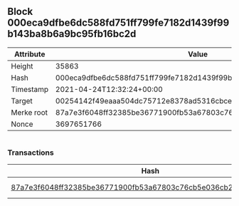## Block 000eca9dfbe6dc588fd751ff799fe7182d1439f99b143ba8b6a9bc95fb16bc2d

Attribute | Value
--- | ---
Height | 35863
Hash | 000eca9dfbe6dc588fd751ff799fe7182d1439f99b143ba8b6a9bc95fb16bc2d
Timestamp | 2021-04-24T12:32:24+00:00
Target | 00254142f49eaaa504dc75712e8378ad5316cbcead634704b3734b6271167cc4
Merke root | 87a7e3f6048ff32385be36771900fb53a67803c76cb5e036cb258ecec8a37db0
Nonce | 3697651766

```

```

### Transactions

Hash | Amount
--- | ---
[87a7e3f6048ff32385be36771900fb53a67803c76cb5e036cb258ecec8a37db0](87a7e3f6048ff32385be36771900fb53a67803c76cb5e036cb258ecec8a37db0.md) | 10.00000000 SKEPTI 
